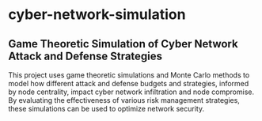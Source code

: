 # cyber-network-simulation
## Game Theoretic Simulation of Cyber Network Attack and Defense Strategies 

This project uses game theoretic simulations and Monte Carlo methods to model how different attack and defense budgets and strategies, informed by node centrality, impact cyber network infiltration and node compromise. By evaluating the effectiveness of various risk management strategies, these simulations can be used to optimize network security.
